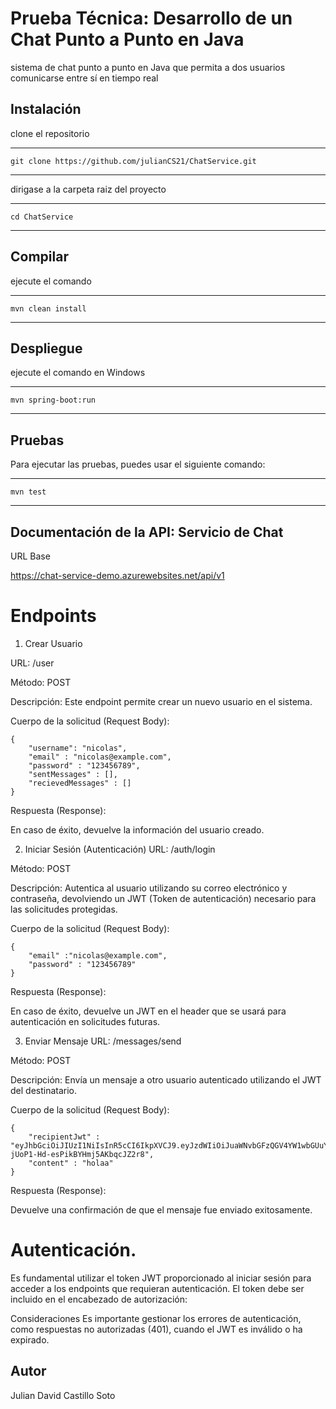 # Prueba Técnica: Desarrollo de un Chat Punto a Punto en Java



sistema de chat punto a punto en Java que permita a dos usuarios comunicarse entre sí en tiempo real


## Instalación 

clone el repositorio

---

    git clone https://github.com/julianCS21/ChatService.git

---


dirigase a la carpeta raiz del proyecto


---

    cd ChatService


---

## Compilar


ejecute el comando

---

    mvn clean install

---


## Despliegue


ejecute el comando en Windows

---

    mvn spring-boot:run

  
---


## Pruebas

Para ejecutar las pruebas, puedes usar el siguiente comando:

---

    mvn test

  
---

## Documentación de la API: Servicio de Chat
URL Base

https://chat-service-demo.azurewebsites.net/api/v1

# Endpoints


1. Crear Usuario

   
URL: /user

Método: POST

Descripción: Este endpoint permite crear un nuevo usuario en el sistema.

Cuerpo de la solicitud (Request Body):

```
{
    "username": "nicolas",
    "email" : "nicolas@example.com",
    "password" : "123456789",
    "sentMessages" : [],
    "recievedMessages" : []
}
```
Respuesta (Response):

En caso de éxito, devuelve la información del usuario creado.


2. Iniciar Sesión (Autenticación)
URL: /auth/login

Método: POST

Descripción: Autentica al usuario utilizando su correo electrónico y contraseña, devolviendo un JWT (Token de autenticación) necesario para las solicitudes protegidas.

Cuerpo de la solicitud (Request Body):

```
{
    "email" :"nicolas@example.com",
    "password" : "123456789"
}
```


Respuesta (Response):

En caso de éxito, devuelve un JWT en el header que se usará para autenticación en solicitudes futuras.

3. Enviar Mensaje
URL: /messages/send

Método: POST

Descripción: Envía un mensaje a otro usuario autenticado utilizando el JWT del destinatario.

Cuerpo de la solicitud (Request Body):

```
{
    "recipientJwt" : "eyJhbGciOiJIUzI1NiIsInR5cCI6IkpXVCJ9.eyJzdWIiOiJuaWNvbGFzQGV4YW1wbGUuY29tIiwiaXNzIjoidG9saXN0bzIwMjQiLCJpYXQiOjE3MjgxODY4MzQsImV4cCI6MTcyOTQ4MjgzNH0.kBe2bFZQ_9uE-jUoP1-Hd-esPikBYHmj5AKbqcJZ2r8",
    "content" : "holaa"
}
```


Respuesta (Response):

Devuelve una confirmación de que el mensaje fue enviado exitosamente.

# Autenticación.

Es fundamental utilizar el token JWT proporcionado al iniciar sesión para acceder a los endpoints que requieran autenticación. El token debe ser incluido en el encabezado de autorización:


Consideraciones
Es importante gestionar los errores de autenticación, como respuestas no autorizadas (401), cuando el JWT es inválido o ha expirado.



## Autor

Julian David Castillo Soto
